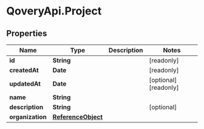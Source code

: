 # QoveryApi.Project

## Properties

Name | Type | Description | Notes
------------ | ------------- | ------------- | -------------
**id** | **String** |  | [readonly] 
**createdAt** | **Date** |  | [readonly] 
**updatedAt** | **Date** |  | [optional] [readonly] 
**name** | **String** |  | 
**description** | **String** |  | [optional] 
**organization** | [**ReferenceObject**](ReferenceObject.md) |  | 


